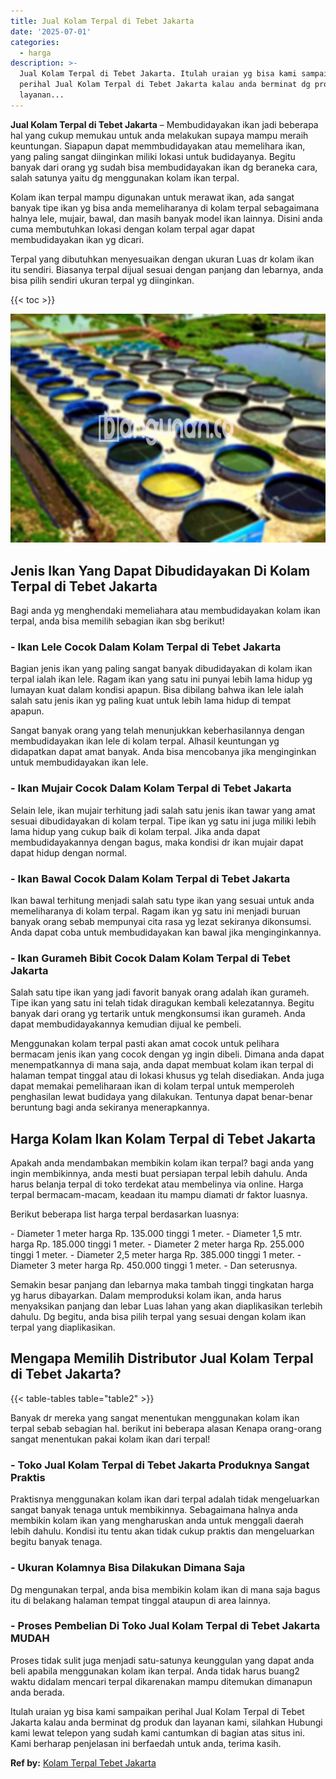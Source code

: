 ```yaml
---
title: Jual Kolam Terpal di Tebet Jakarta
date: '2025-07-01'
categories:
  - harga
description: >-
  Jual Kolam Terpal di Tebet Jakarta. Itulah uraian yg bisa kami sampaikan
  perihal Jual Kolam Terpal di Tebet Jakarta kalau anda berminat dg produk dan
  layanan...
---
```


**Jual Kolam Terpal di Tebet Jakarta** – Membudidayakan ikan jadi beberapa hal yang cukup memukau untuk anda melakukan supaya mampu meraih keuntungan. Siapapun dapat memmbudidayakan atau memelihara ikan, yang paling sangat diinginkan miliki lokasi untuk budidayanya. Begitu banyak dari orang yg sudah bisa membudidayakan ikan dg beraneka cara, salah satunya yaitu dg menggunakan kolam ikan terpal.

Kolam ikan terpal mampu digunakan untuk merawat ikan, ada sangat banyak tipe ikan yg bisa anda memeliharanya di kolam terpal sebagaimana halnya lele, mujair, bawal, dan masih banyak model ikan lainnya. Disini anda cuma membutuhkan lokasi dengan kolam terpal agar dapat membudidayakan ikan yg dicari.

Terpal yang dibutuhkan menyesuaikan dengan ukuran Luas dr kolam ikan itu sendiri. Biasanya terpal dijual sesuai dengan panjang dan lebarnya, anda bisa pilih sendiri ukuran terpal yg diinginkan.

{{< toc >}}

![Jual Kolam Terpal di Tebet Jakarta](/images/jual-kolam-terpal-33.png)

## Jenis Ikan Yang Dapat Dibudidayakan Di Kolam Terpal di Tebet Jakarta

Bagi anda yg menghendaki memeliahara atau membudidayakan kolam ikan terpal, anda bisa memilih sebagian ikan sbg berikut!

### \- Ikan Lele Cocok Dalam Kolam Terpal di Tebet Jakarta

Bagian jenis ikan yang paling sangat banyak dibudidayakan di kolam ikan terpal ialah ikan lele. Ragam ikan yang satu ini punyai lebih lama hidup yg lumayan kuat dalam kondisi apapun. Bisa dibilang bahwa ikan lele ialah salah satu jenis ikan yg paling kuat untuk lebih lama hidup di tempat apapun.

Sangat banyak orang yang telah menunjukkan keberhasilannya dengan membudidayakan ikan lele di kolam terpal. Alhasil keuntungan yg didapatkan dapat amat banyak. Anda bisa mencobanya jika menginginkan untuk membudidayakan ikan lele.

### \- Ikan Mujair Cocok Dalam Kolam Terpal di Tebet Jakarta

Selain lele, ikan mujair terhitung jadi salah satu jenis ikan tawar yang amat sesuai dibudidayakan di kolam terpal. Tipe ikan yg satu ini juga miliki lebih lama hidup yang cukup baik di kolam terpal. Jika anda dapat membudidayakannya dengan bagus, maka kondisi dr ikan mujair dapat dapat hidup dengan normal.

### \- Ikan Bawal Cocok Dalam Kolam Terpal di Tebet Jakarta

Ikan bawal terhitung menjadi salah satu type ikan yang sesuai untuk anda memeliharanya di kolam terpal. Ragam ikan yg satu ini menjadi buruan banyak orang sebab mempunyai cita rasa yg lezat sekiranya dikonsumsi. Anda dapat coba untuk membudidayakan kan bawal jika menginginkannya.

### \- Ikan Gurameh Bibit Cocok Dalam Kolam Terpal di Tebet Jakarta

Salah satu tipe ikan yang jadi favorit banyak orang adalah ikan gurameh. Tipe ikan yang satu ini telah tidak diragukan kembali kelezatannya. Begitu banyak dari orang yg tertarik untuk mengkonsumsi ikan gurameh. Anda dapat membudidayakannya kemudian dijual ke pembeli.

Menggunakan kolam terpal pasti akan amat cocok untuk pelihara bermacam jenis ikan yang cocok dengan yg ingin dibeli. Dimana anda dapat menempatkannya di mana saja, anda dapat membuat kolam ikan terpal di halaman tempat tinggal atau di lokasi khusus yg telah disediakan. Anda juga dapat memakai pemeliharaan ikan di kolam terpal untuk memperoleh penghasilan lewat budidaya yang dilakukan. Tentunya dapat benar-benar beruntung bagi anda sekiranya menerapkannya.

## Harga Kolam Ikan Kolam Terpal di Tebet Jakarta

Apakah anda mendambakan membikin kolam ikan terpal? bagi anda yang ingin membikinnya, anda mesti buat persiapan terpal lebih dahulu. Anda harus belanja terpal di toko terdekat atau membelinya via online. Harga terpal bermacam-macam, keadaan itu mampu diamati dr faktor luasnya.

Berikut beberapa list harga terpal berdasarkan luasnya:

\- Diameter 1 meter harga Rp. 135.000 tinggi 1 meter. - Diameter 1,5 mtr. harga Rp. 185.000 tinggi 1 meter. - Diameter 2 meter harga Rp. 255.000 tinggi 1 meter. - Diameter 2,5 meter harga Rp. 385.000 tinggi 1 meter. - Diameter 3 meter harga Rp. 450.000 tinggi 1 meter. - Dan seterusnya.

Semakin besar panjang dan lebarnya maka tambah tinggi tingkatan harga yg harus dibayarkan. Dalam memproduksi kolam ikan, anda harus menyaksikan panjang dan lebar Luas lahan yang akan diaplikasikan terlebih dahulu. Dg begitu, anda bisa pilih terpal yang sesuai dengan kolam ikan terpal yang diaplikasikan.

## Mengapa Memilih Distributor Jual Kolam Terpal di Tebet Jakarta?

{{< table-tables table="table2" >}}

Banyak dr mereka yang sangat menentukan menggunakan kolam ikan terpal sebab sebagian hal. berikut ini beberapa alasan Kenapa orang-orang sangat menentukan pakai kolam ikan dari terpal!

### \- Toko Jual Kolam Terpal di Tebet Jakarta Produknya Sangat Praktis

Praktisnya menggunakan kolam ikan dari terpal adalah tidak mengeluarkan sangat banyak tenaga untuk membikinnya. Sebagaimana halnya anda membikin kolam ikan yang mengharuskan anda untuk menggali daerah lebih dahulu. Kondisi itu tentu akan tidak cukup praktis dan mengeluarkan begitu banyak tenaga.

### \- Ukuran Kolamnya Bisa Dilakukan Dimana Saja

Dg mengunakan terpal, anda bisa membikin kolam ikan di mana saja bagus itu di belakang halaman tempat tinggal ataupun di area lainnya.

### \- Proses Pembelian Di Toko Jual Kolam Terpal di Tebet Jakarta MUDAH

Proses tidak sulit juga menjadi satu-satunya keunggulan yang dapat anda beli apabila menggunakan kolam ikan terpal. Anda tidak harus buang2 waktu didalam mencari terpal dikarenakan mampu ditemukan dimanapun anda berada.

Itulah uraian yg bisa kami sampaikan perihal Jual Kolam Terpal di Tebet Jakarta kalau anda berminat dg produk dan layanan kami, silahkan Hubungi kami lewat telepon yang sudah kami cantumkan di bagian atas situs ini. Kami berharap penjelasan ini berfaedah untuk anda, terima kasih.

**Ref by:** [Kolam Terpal Tebet Jakarta](https://id.wikipedia.org/wiki/Kolam)
